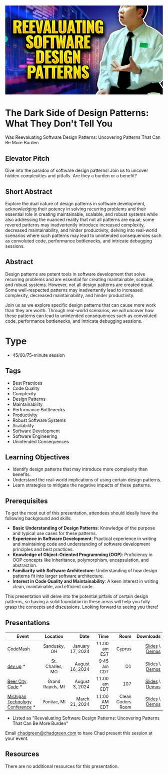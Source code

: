 ![The Dark Side of Design Patterns: What They Don't Tell You](Thumbnail.jpg)

# The Dark Side of Design Patterns: What They Don't Tell You
Was Reevaluating Software Design Patterns: Uncovering Patterns That Can Be More Burden

## Elevator Pitch
Dive into the paradox of software design patterns! Join us to uncover hidden complexities and pitfalls. Are they a burden or a benefit?

## Short Abstract
Explore the dual nature of design patterns in software development, acknowledging their potency in solving recurring problems and their essential role in creating maintainable, scalable, and robust systems while also addressing the nuanced reality that not all patterns are equal; some revered patterns may inadvertently introduce increased complexity, decreased maintainability, and hinder productivity, delving into real-world scenarios where such patterns may lead to unintended consequences such as convoluted code, performance bottlenecks, and intricate debugging sessions.

## Abstract
Design patterns are potent tools in software development that solve recurring problems and are essential for creating maintainable, scalable, and robust systems. However, not all design patterns are created equal. Some well-respected patterns may inadvertently lead to increased complexity, decreased maintainability, and hinder productivity.

Join us as we explore specific design patterns that can cause more work than they are worth. Through real-world scenarios, we will uncover how these patterns can lead to unintended consequences such as convoluted code, performance bottlenecks, and intricate debugging sessions.

# Type
- 45/60/75-minute session

## Tags
- Best Practices
- Code Quality
- Complexity
- Design Patterns
- Maintainability
- Performance Bottlenecks
- Productivity
- Robust Software Systems
- Scalability
- Software Development
- Software Engineering
- Unintended Consequences

## Learning Objectives
- Identify design patterns that may introduce more complexity than benefits.
- Understand the real-world implications of using certain design patterns.
- Learn strategies to mitigate the negative impacts of these patterns.

## Prerequisites
To get the most out of this presentation, attendees should ideally have the following background and skills:

- **Basic Understanding of Design Patterns**: Knowledge of the purpose and typical use cases for these patterns.
- **Experience in Software Development**: Practical experience in writing and maintaining code and understanding of software development principles and best practices.
- **Knowledge of Object-Oriented Programming (OOP)**: Proficiency in OOP concepts like inheritance, polymorphism, encapsulation, and abstraction.
- **Familiarity with Software Architecture**: Understanding of how design patterns fit into larger software architecture.
- **Interest in Code Quality and Maintainability**: A keen interest in writing clean, maintainable, and efficient code.

This presentation will delve into the potential pitfalls of certain design patterns, so having a solid foundation in these areas will help you fully grasp the concepts and discussions. Looking forward to seeing you there!

## Presentations

| Event | Location | Date | Time | Room | Downloads |
|-------|:--------:|-----:|-----:|-----:|----------:|
| [CodeMash](https://www.codemash.org) | Sandusky, OH | January 17, 2024 | 11:00 am EST | Cyprus | [Slides](EventMaterials/TheDarkSideOfPatterns-CodeMash2024.pdf) \ [Demos](/Demos/) |
| [dev up](https://www.devupconf.org/) * | St. Charles, MO | August 16, 2024 | 9:45 am CDT | D1 | [Slides](EventMaterials/ReevaluatingSoftwareDesignPatterns-DevUp2024.pdf) \ [Demos](/Demos/) |
| [Beer City Code](https://www.beercitycode.com/) * | Grand Rapids, MI | August 3, 2024 | 11:00 am EDT | 107 | [Slides](EventMaterials/ReevaluatingSoftwareDesignPatterns-BeerCityCode.pdf) \ [Demos](/Demos/) |
| [Michigan Technology Conference](https://www.mitechcon.org/) * | Pontiac, MI | March 21, 2024 | 11:00 AM EDT | Clean Coders Room | [Slides](EventMaterials/ReevaluatingSoftwareDesignPatterns_MITechCon.pdf) \ [Demos](/Demos/)  |

* Listed as "Reevaluating Software Design Patterns: Uncovering Patterns That Can Be More Burden"

Email [chadgreen@chadgreen.com](mailto:chadgreen@chadgreen.com?subject=Presentation%20Request:%20Reevaulating%20Software%20Design%20Patterns) to have Chad present this session at your event.

## Resources
There are no additional resources for this presentation.
